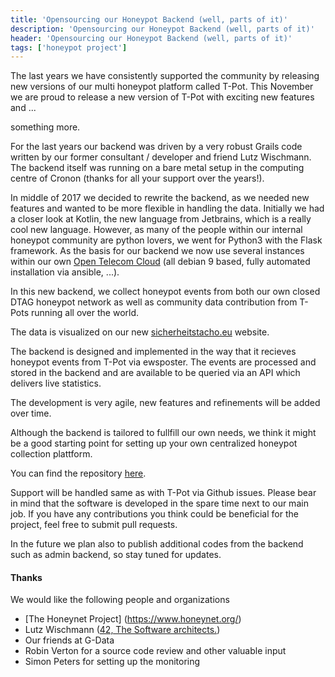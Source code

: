 ```yaml
---
title: 'Opensourcing our Honeypot Backend (well, parts of it)'
description: 'Opensourcing our Honeypot Backend (well, parts of it)'
header: 'Opensourcing our Honeypot Backend (well, parts of it)'
tags: ['honeypot project']
---
```


The last years we have consistently supported the community by releasing new versions of our multi honeypot platform called T-Pot. This November we are
proud to release a new version of T-Pot with exciting new features and ...

something more.

<!--more-->

For the last years our backend was driven by a very robust Grails code written by our former consultant / developer and friend Lutz Wischmann. The backend itself was running on a bare metal setup in the computing centre of Cronon (thanks for all your support over the years!).

In middle of 2017 we decided to rewrite the backend, as we needed new features and wanted to be more flexible in handling the data. Initially we had a closer look at Kotlin, the new language from Jetbrains, which is a really cool new language. However, as many of the people within our internal honeypot community are python lovers, we went for Python3 with the Flask framework. As the basis for our backend we now use several instances within our own [Open Telecom Cloud](https://cloud.telekom.de/en/infrastructure/open-telekom-cloud/) (all debian 9 based, fully automated installation via ansible, ...). 

In this new backend, we collect honeypot events from both our own closed DTAG honeypot network as well as community data contribution from T-Pots running all over the world. 

The data is visualized on our new [sicherheitstacho.eu](http://community.sicherheitstacho.eu) website.

The backend is designed and implemented in the way that it recieves honeypot events from T-Pot via ewsposter. The events are processed and stored in the backend and are available to be queried via an API which delivers live statistics.

The development is very agile, new features and refinements will be added over time. 

Although the backend is tailored to fullfill our own needs, we think it might be a good starting point for setting up your own centralized honeypot collection plattform.  

You can find the repository [here](https://github.com/dtag-dev-sec/PEBA).

Support will be handled same as with T-Pot via Github issues. Please bear in mind that the software is developed in the spare time next to our main job. If you have any contributions you think could be beneficial for the project, feel free to submit pull requests.

In the future we plan also to publish additional codes from the backend such as admin backend, so stay tuned for updates.

#### Thanks ####

We would like the following people and organizations

* [The Honeynet Project] (https://www.honeynet.org/)
* Lutz Wischmann ([42, The Software architects.](http://www.software-architects.de/))
* Our friends at G-Data
* Robin Verton for a source code review and other valuable input
* Simon Peters for setting up the monitoring

